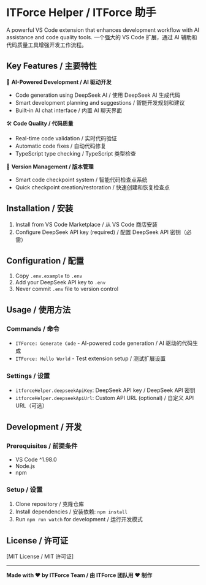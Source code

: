 # ITForce Helper / ITForce 助手

A powerful VS Code extension that enhances development workflow with AI assistance and code quality tools.
一个强大的 VS Code 扩展，通过 AI 辅助和代码质量工具增强开发工作流程。

## Key Features / 主要特性

🤖 **AI-Powered Development / AI 驱动开发**
- Code generation using DeepSeek AI / 使用 DeepSeek AI 生成代码
- Smart development planning and suggestions / 智能开发规划和建议
- Built-in AI chat interface / 内置 AI 聊天界面

🛠️ **Code Quality / 代码质量**
- Real-time code validation / 实时代码验证
- Automatic code fixes / 自动代码修复
- TypeScript type checking / TypeScript 类型检查

🔄 **Version Management / 版本管理**
- Smart code checkpoint system / 智能代码检查点系统
- Quick checkpoint creation/restoration / 快速创建和恢复检查点

## Installation / 安装

1. Install from VS Code Marketplace / 从 VS Code 商店安装
2. Configure DeepSeek API key (required) / 配置 DeepSeek API 密钥（必需）

## Configuration / 配置

1. Copy `.env.example` to `.env`
2. Add your DeepSeek API key to `.env`
3. Never commit `.env` file to version control

## Usage / 使用方法

### Commands / 命令
- `ITForce: Generate Code` - AI-powered code generation / AI 驱动的代码生成
- `ITForce: Hello World` - Test extension setup / 测试扩展设置

### Settings / 设置
- `itforceHelper.deepseekApiKey`: DeepSeek API key / DeepSeek API 密钥
- `itforceHelper.deepseekApiUrl`: Custom API URL (optional) / 自定义 API URL（可选）

## Development / 开发

### Prerequisites / 前提条件
- VS Code ^1.98.0
- Node.js
- npm

### Setup / 设置
1. Clone repository / 克隆仓库
2. Install dependencies / 安装依赖: `npm install`
3. Run `npm run watch` for development / 运行开发模式

## License / 许可证

[MIT License / MIT 许可证]

---

**Made with ❤️ by ITForce Team / 由 ITForce 团队用 ❤️ 制作**


